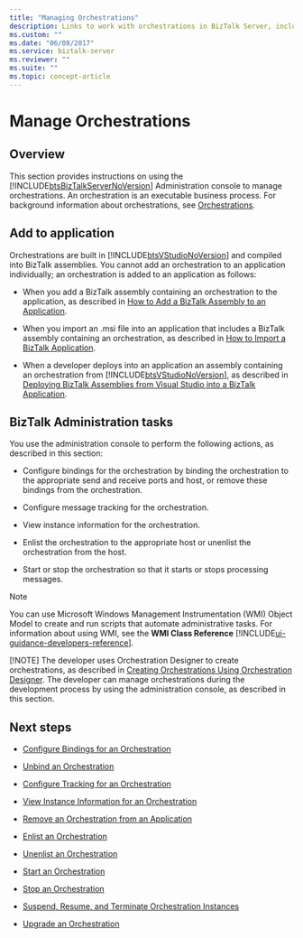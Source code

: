 ```yaml
---
title: "Managing Orchestrations"
description: Links to work with orchestrations in BizTalk Server, including start, stop, bind, configure, enable tracking, suspend and more
ms.custom: ""
ms.date: "06/08/2017"
ms.service: biztalk-server
ms.reviewer: ""
ms.suite: ""
ms.topic: concept-article
---
```

# Manage Orchestrations

## Overview
This section provides instructions on using the [!INCLUDE[btsBizTalkServerNoVersion](../includes/btsbiztalkservernoversion-md.md)] Administration console to manage orchestrations. An orchestration is an executable business process. For background information about orchestrations, see [Orchestrations](../core/orchestrations.md).  

## Add to application  
 Orchestrations are built in [!INCLUDE[btsVStudioNoVersion](../includes/btsvstudionoversion-md.md)] and compiled into BizTalk assemblies. You cannot add an orchestration to an application individually; an orchestration is added to an application as follows:  
  
- When you add a BizTalk assembly containing an orchestration to the application, as described in [How to Add a BizTalk Assembly to an Application](../core/how-to-add-a-biztalk-assembly-to-an-application.md).  
  
- When you import an .msi file into an application that includes a BizTalk assembly containing an orchestration, as described in [How to Import a BizTalk Application](../core/how-to-import-a-biztalk-application.md).  
  
- When a developer deploys into an application an assembly containing an orchestration from [!INCLUDE[btsVStudioNoVersion](../includes/btsvstudionoversion-md.md)], as described in [Deploying BizTalk Assemblies from Visual Studio into a BizTalk Application](../core/deploying-biztalk-assemblies-from-visual-studio-into-a-biztalk-application.md).  

## BizTalk Administration tasks  
 You use the administration console to perform the following actions, as described in this section:  
  
-   Configure bindings for the orchestration by binding the orchestration to the appropriate send and receive ports and host, or remove these bindings from the orchestration.  
  
-   Configure message tracking for the orchestration.  
  
-   View instance information for the orchestration.  
  
-   Enlist the orchestration to the appropriate host or unenlist the orchestration from the host.  
  
-   Start or stop the orchestration so that it starts or stops processing messages.  
  
> [!NOTE]
>  You can use Microsoft Windows Management Instrumentation (WMI) Object Model to create and run scripts that automate administrative tasks. For information about using WMI, see the **WMI Class Reference** [!INCLUDE[ui-guidance-developers-reference](../includes/ui-guidance-developers-reference.md)]. 
> 
> [!NOTE]
>  The developer uses Orchestration Designer to create orchestrations, as described in [Creating Orchestrations Using Orchestration Designer](../core/creating-orchestrations-using-orchestration-designer.md). The developer can manage orchestrations during the development process by using the administration console, as described in this section.  
  
## Next steps
  
-   [Configure Bindings for an Orchestration](../core/how-to-configure-bindings-for-an-orchestration.md)  
  
-   [Unbind an Orchestration](../core/how-to-unbind-an-orchestration.md)  
  
-   [Configure Tracking for an Orchestration](../core/how-to-configure-tracking-for-an-orchestration.md)  
  
-   [View Instance Information for an Orchestration](../core/how-to-view-instance-information-for-an-orchestration.md)  
  
-   [Remove an Orchestration from an Application](../core/how-to-remove-an-orchestration-from-an-application.md)  
  
-   [Enlist an Orchestration](../core/how-to-enlist-an-orchestration.md)  
  
-   [Unenlist an Orchestration](../core/how-to-unenlist-an-orchestration.md)  
  
-   [Start an Orchestration](../core/how-to-start-an-orchestration.md)  
  
-   [Stop an Orchestration](../core/how-to-stop-an-orchestration.md)  
  
-   [Suspend, Resume, and Terminate Orchestration Instances](../core/how-to-suspend-resume-and-terminate-orchestration-instances.md)  
  
-   [Upgrade an Orchestration](../core/how-to-upgrade-an-orchestration.md)
